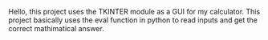 Hello, this project uses the TKINTER module as a GUI for my calculator. This project basically uses the eval function in python to read inputs and get the correct mathimatical answer.

